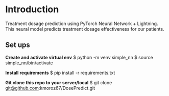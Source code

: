 # Introduction
Treatment dosage prediction using PyTorch Neural Network + Lightning. 
This neural model predicts treatment dosage effectiveness for our patients.

## Set ups

**Create and activate virtual env**
  $ python -m venv simple_nn
  $ source simple_nn/bin/activate

**Install requirements**
  $ pip install -r requirements.txt

**Git clone this repo to your server/local**
  $ git clone git@github.com:kmoroz67/DosePredict.git

